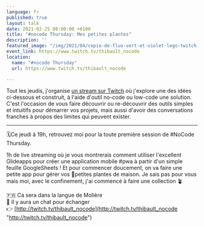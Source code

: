 ```yaml
---
language: fr
published: true
layout: talk
date: 2021-02-25 08:00:00 +0100
title: "#nocode Thursday: Mes petites plantes"
description: ''
featured_image: "/img/2021/04/copie-de-fluo-vert-et-violet-lego-twitch-banniere.png"
event_link: https://www.twitch.tv/thibault_nocode
location:
  name: "#nocode Thursday"
  url: https://www.twitch.tv/thibault_nocode

---
```

Tout les jeudis, j'organise [un stream sur Twitch](http://twitch.tv/thibault_nocode) où j'explore une des idées ci-dessous et construit, à l'aide d'outil no-code ou low-code une solution. C'est l'occasion de vous faire découvrir ou re-découvrir des outils simples et intuitifs pour démarrer vos projets, mais aussi d'avoir des conversations franches à propos des limites qui peuvent exister.

***

🗓Ce jeudi à 19h, retrouvez moi pour la toute première session de #NoCode Thursday.  
  
1h de live streaming où je vous montrerais comment utiliser l'excellent Glideapps pour créer une application mobile #pwa à partir d'un simple feuille GoogleSheets ! Et pour commencer doucement, on va faire une petite app pour gérer vos 🌱petites plantes de maison. Je sais pas pour vous mais moi, avec le confinement, j'ai commencé à faire une collection 🪴  
  
🇫🇷 Ca sera dans la langue de Molière  
💬 Il y aura un chat pour échanger  
👉 [http://twitch.tv/thibault_nocode](http://twitch.tv/thibault_nocode "http://twitch.tv/thibault_nocode")